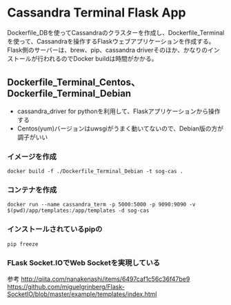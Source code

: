 # Cassandra Terminal Flask App

Dockerfile_DBを使ってCassandraのクラスターを作成し、Dockerfile_Terminalを使って、Cassandraを操作するFlaskウェブアプリケーションを作成する。
Flask側のサーバーは、brew、pip、cassandra driverそのほか、かなりのインストールが行われるのでDocker buildは時間がかかる。

## Dockerfile_Terminal_Centos、Dockerfile_Terminal_Debian
* cassandra_driver for pythonを利用して、Flaskアプリケーションから操作する
* Centos(yum)バージョンはuwsgiがうまく動いてないので、Debian版の方が調子がいい

### イメージを作成

`docker build -f ./Dockerfile_Terminal_Debian -t sog-cas .`

### コンテナを作成
`docker run --name cassandra_term -p 5000:5000 -p 9090:9090 -v $(pwd)/app/templates:/app/templates -d sog-cas`


### インストールされているpipの
`pip freeze`


### FLask Socket.IOでWeb Socketを実現している


参考
<http://qiita.com/nanakenashi/items/6497caf1c56c36f47be9>
<https://github.com/miguelgrinberg/Flask-SocketIO/blob/master/example/templates/index.html>

